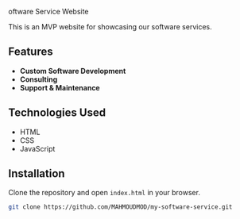oftware Service Website

This is an MVP website for showcasing our software services.

## Features

- **Custom Software Development**
- **Consulting**
- **Support & Maintenance**

## Technologies Used

- HTML
- CSS
- JavaScript

## Installation

Clone the repository and open `index.html` in your browser.

```bash
git clone https://github.com/MAHMOUDMOD/my-software-service.git
